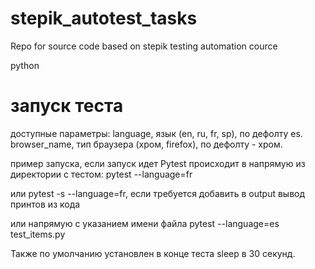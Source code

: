 # stepik_autotest_tasks
Repo for source code based on stepik testing automation cource

python 

# запуск теста
доступные параметры:
language, язык (en, ru, fr, sp), по дефолту es.
browser_name, тип браузера (хром, firefox), по дефолту - хром.


пример запуска, если запуск идет Pytest происходит в напрямую из директории с тестом:
pytest --language=fr

или pytest -s --language=fr, если требуется добавить в output вывод принтов из кода

или напрямую с указанием имени файла
pytest --language=es test_items.py

Также по умолчанию установлен в конце теста sleep в 30 секунд.
